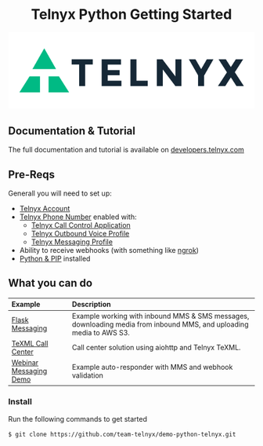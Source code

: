 <div align="center">

# Telnyx Python Getting Started

![Telnyx](logo-dark.png)

</div>

## Documentation & Tutorial

The full documentation and tutorial is available on [developers.telnyx.com](https://developers.telnyx.com/docs/v2/development/dev-env-setup?lang=dotnet&utm_source=referral&utm_medium=github_referral&utm_campaign=cross-site-link)

## Pre-Reqs

Generall you will need to set up:

* [Telnyx Account](https://telnyx.com/sign-up?utm_source=referral&utm_medium=github_referral&utm_campaign=cross-site-link)
* [Telnyx Phone Number](https://portal.telnyx.com/#/app/numbers/my-numbers?utm_source=referral&utm_medium=github_referral&utm_campaign=cross-site-link) enabled with:
  * [Telnyx Call Control Application](https://portal.telnyx.com/#/app/call-control/applications?utm_source=referral&utm_medium=github_referral&utm_campaign=cross-site-link)
  * [Telnyx Outbound Voice Profile](https://portal.telnyx.com/#/app/outbound-profiles?utm_source=referral&utm_medium=github_referral&utm_campaign=cross-site-link)
  * [Telnyx Messaging Profile](https://portal.telnyx.com/#/app/messaging)
* Ability to receive webhooks (with something like [ngrok](https://developers.telnyx.com/docs/v2/development/ngrok?utm_source=referral&utm_medium=github_referral&utm_campaign=cross-site-link))
* [Python & PIP](https://developers.telnyx.com/docs/v2/development/dev-env-setup?lang=python&utm_source=referral&utm_medium=github_referral&utm_campaign=cross-site-link) installed

## What you can do

| Example                                          | Description                                                                                                         |
|:-------------------------------------------------|:--------------------------------------------------------------------------------------------------------------------|
| [Flask Messaging](flask-messaging)               | Example working with inbound MMS & SMS messages, downloading media from inbound MMS, and uploading media to AWS S3. |
| [TeXML Call Center](call-center-texml)           | Call center solution using aiohttp and Telnyx TeXML.                                                                |
| [Webinar Messaging Demo](webinar-messaging-demo) | Example auto-responder with MMS and webhook validation                                                              |

### Install

Run the following commands to get started

```
$ git clone https://github.com/team-telnyx/demo-python-telnyx.git
```
